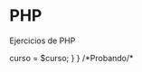 # PHP
Ejercicios de PHP


<?php
include("persona.php");

class Profesor extends Persona
{
    public string $curso;
    function __construct($nombre, $apellidos, $edad, $curso)
    {
        parent::__construct($nombre, $apellidos, $edad);
        $this->curso = $curso;
    }
    
}

/*Probando/*
